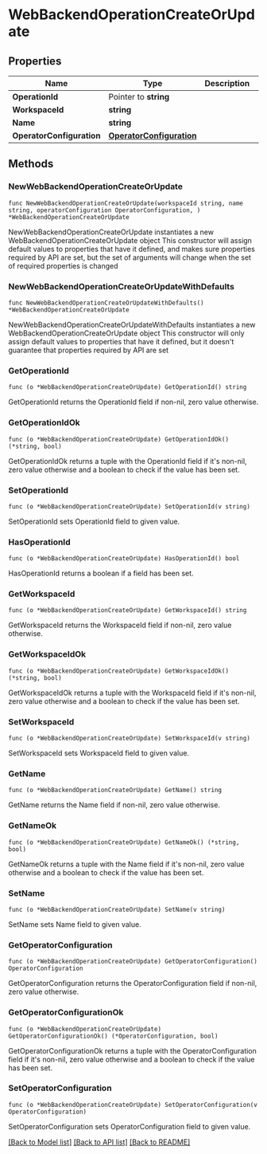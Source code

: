 # WebBackendOperationCreateOrUpdate

## Properties

Name | Type | Description | Notes
------------ | ------------- | ------------- | -------------
**OperationId** | Pointer to **string** |  | [optional] 
**WorkspaceId** | **string** |  | 
**Name** | **string** |  | 
**OperatorConfiguration** | [**OperatorConfiguration**](OperatorConfiguration.md) |  | 

## Methods

### NewWebBackendOperationCreateOrUpdate

`func NewWebBackendOperationCreateOrUpdate(workspaceId string, name string, operatorConfiguration OperatorConfiguration, ) *WebBackendOperationCreateOrUpdate`

NewWebBackendOperationCreateOrUpdate instantiates a new WebBackendOperationCreateOrUpdate object
This constructor will assign default values to properties that have it defined,
and makes sure properties required by API are set, but the set of arguments
will change when the set of required properties is changed

### NewWebBackendOperationCreateOrUpdateWithDefaults

`func NewWebBackendOperationCreateOrUpdateWithDefaults() *WebBackendOperationCreateOrUpdate`

NewWebBackendOperationCreateOrUpdateWithDefaults instantiates a new WebBackendOperationCreateOrUpdate object
This constructor will only assign default values to properties that have it defined,
but it doesn't guarantee that properties required by API are set

### GetOperationId

`func (o *WebBackendOperationCreateOrUpdate) GetOperationId() string`

GetOperationId returns the OperationId field if non-nil, zero value otherwise.

### GetOperationIdOk

`func (o *WebBackendOperationCreateOrUpdate) GetOperationIdOk() (*string, bool)`

GetOperationIdOk returns a tuple with the OperationId field if it's non-nil, zero value otherwise
and a boolean to check if the value has been set.

### SetOperationId

`func (o *WebBackendOperationCreateOrUpdate) SetOperationId(v string)`

SetOperationId sets OperationId field to given value.

### HasOperationId

`func (o *WebBackendOperationCreateOrUpdate) HasOperationId() bool`

HasOperationId returns a boolean if a field has been set.

### GetWorkspaceId

`func (o *WebBackendOperationCreateOrUpdate) GetWorkspaceId() string`

GetWorkspaceId returns the WorkspaceId field if non-nil, zero value otherwise.

### GetWorkspaceIdOk

`func (o *WebBackendOperationCreateOrUpdate) GetWorkspaceIdOk() (*string, bool)`

GetWorkspaceIdOk returns a tuple with the WorkspaceId field if it's non-nil, zero value otherwise
and a boolean to check if the value has been set.

### SetWorkspaceId

`func (o *WebBackendOperationCreateOrUpdate) SetWorkspaceId(v string)`

SetWorkspaceId sets WorkspaceId field to given value.


### GetName

`func (o *WebBackendOperationCreateOrUpdate) GetName() string`

GetName returns the Name field if non-nil, zero value otherwise.

### GetNameOk

`func (o *WebBackendOperationCreateOrUpdate) GetNameOk() (*string, bool)`

GetNameOk returns a tuple with the Name field if it's non-nil, zero value otherwise
and a boolean to check if the value has been set.

### SetName

`func (o *WebBackendOperationCreateOrUpdate) SetName(v string)`

SetName sets Name field to given value.


### GetOperatorConfiguration

`func (o *WebBackendOperationCreateOrUpdate) GetOperatorConfiguration() OperatorConfiguration`

GetOperatorConfiguration returns the OperatorConfiguration field if non-nil, zero value otherwise.

### GetOperatorConfigurationOk

`func (o *WebBackendOperationCreateOrUpdate) GetOperatorConfigurationOk() (*OperatorConfiguration, bool)`

GetOperatorConfigurationOk returns a tuple with the OperatorConfiguration field if it's non-nil, zero value otherwise
and a boolean to check if the value has been set.

### SetOperatorConfiguration

`func (o *WebBackendOperationCreateOrUpdate) SetOperatorConfiguration(v OperatorConfiguration)`

SetOperatorConfiguration sets OperatorConfiguration field to given value.



[[Back to Model list]](../README.md#documentation-for-models) [[Back to API list]](../README.md#documentation-for-api-endpoints) [[Back to README]](../README.md)



